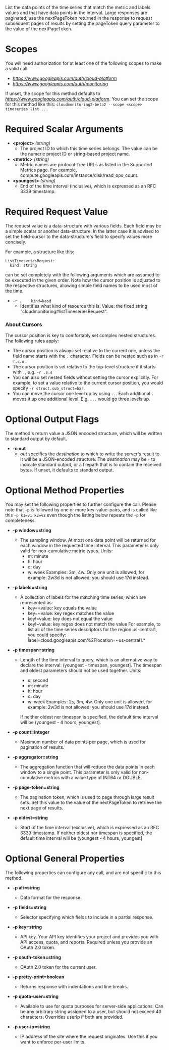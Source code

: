 List the data points of the time series that match the metric and labels values and that have data points in the interval. Large responses are paginated; use the nextPageToken returned in the response to request subsequent pages of results by setting the pageToken query parameter to the value of the nextPageToken.
# Scopes

You will need authorization for at least one of the following scopes to make a valid call:

* *https://www.googleapis.com/auth/cloud-platform*
* *https://www.googleapis.com/auth/monitoring*

If unset, the scope for this method defaults to *https://www.googleapis.com/auth/cloud-platform*.
You can set the scope for this method like this: `cloudmonitoring2-beta2 --scope <scope> timeseries list ...`
# Required Scalar Arguments
* **&lt;project&gt;** *(string)*
    - The project ID to which this time series belongs. The value can be the numeric project ID or string-based project name.
* **&lt;metric&gt;** *(string)*
    - Metric names are protocol-free URLs as listed in the Supported Metrics page. For example, compute.googleapis.com/instance/disk/read_ops_count.
* **&lt;youngest&gt;** *(string)*
    - End of the time interval (inclusive), which is expressed as an RFC 3339 timestamp.
# Required Request Value

The request value is a data-structure with various fields. Each field may be a simple scalar or another data-structure.
In the latter case it is advised to set the field-cursor to the data-structure's field to specify values more concisely.

For example, a structure like this:
```
ListTimeseriesRequest:
  kind: string

```

can be set completely with the following arguments which are assumed to be executed in the given order. Note how the cursor position is adjusted to the respective structures, allowing simple field names to be used most of the time.

* `-r .    kind=kasd`
    - Identifies what kind of resource this is. Value: the fixed string &#34;cloudmonitoring#listTimeseriesRequest&#34;.


### About Cursors

The cursor position is key to comfortably set complex nested structures. The following rules apply:

* The cursor position is always set relative to the current one, unless the field name starts with the `.` character. Fields can be nested such as in `-r f.s.o` .
* The cursor position is set relative to the top-level structure if it starts with `.`, e.g. `-r .s.s`
* You can also set nested fields without setting the cursor explicitly. For example, to set a value relative to the current cursor position, you would specify `-r struct.sub_struct=bar`.
* You can move the cursor one level up by using `..`. Each additional `.` moves it up one additional level. E.g. `...` would go three levels up.


# Optional Output Flags

The method's return value a JSON encoded structure, which will be written to standard output by default.

* **-o out**
    - *out* specifies the *destination* to which to write the server's result to.
      It will be a JSON-encoded structure.
      The *destination* may be `-` to indicate standard output, or a filepath that is to contain the received bytes.
      If unset, it defaults to standard output.
# Optional Method Properties

You may set the following properties to further configure the call. Please note that `-p` is followed by one 
or more key-value-pairs, and is called like this `-p k1=v1 k2=v2` even though the listing below repeats the
`-p` for completeness.

* **-p window=string**
    - The sampling window. At most one data point will be returned for each window in the requested time interval. This parameter is only valid for non-cumulative metric types. Units:  
        - m: minute 
        - h: hour 
        - d: day 
        - w: week  Examples: 3m, 4w. Only one unit is allowed, for example: 2w3d is not allowed; you should use 17d instead.

* **-p labels=string**
    - A collection of labels for the matching time series, which are represented as:  
        - key==value: key equals the value 
        - key=~value: key regex matches the value 
        - key!=value: key does not equal the value 
        - key!~value: key regex does not match the value  For example, to list all of the time series descriptors for the region us-central1, you could specify:
        label=cloud.googleapis.com%2Flocation=~us-central1.*

* **-p timespan=string**
    - Length of the time interval to query, which is an alternative way to declare the interval: (youngest - timespan, youngest]. The timespan and oldest parameters should not be used together. Units:  
        - s: second 
        - m: minute 
        - h: hour 
        - d: day 
        - w: week  Examples: 2s, 3m, 4w. Only one unit is allowed, for example: 2w3d is not allowed; you should use 17d instead.
        
        If neither oldest nor timespan is specified, the default time interval will be (youngest - 4 hours, youngest].

* **-p count=integer**
    - Maximum number of data points per page, which is used for pagination of results.

* **-p aggregator=string**
    - The aggregation function that will reduce the data points in each window to a single point. This parameter is only valid for non-cumulative metrics with a value type of INT64 or DOUBLE.

* **-p page-token=string**
    - The pagination token, which is used to page through large result sets. Set this value to the value of the nextPageToken to retrieve the next page of results.

* **-p oldest=string**
    - Start of the time interval (exclusive), which is expressed as an RFC 3339 timestamp. If neither oldest nor timespan is specified, the default time interval will be (youngest - 4 hours, youngest]

# Optional General Properties

The following properties can configure any call, and are not specific to this method.

* **-p alt=string**
    - Data format for the response.

* **-p fields=string**
    - Selector specifying which fields to include in a partial response.

* **-p key=string**
    - API key. Your API key identifies your project and provides you with API access, quota, and reports. Required unless you provide an OAuth 2.0 token.

* **-p oauth-token=string**
    - OAuth 2.0 token for the current user.

* **-p pretty-print=boolean**
    - Returns response with indentations and line breaks.

* **-p quota-user=string**
    - Available to use for quota purposes for server-side applications. Can be any arbitrary string assigned to a user, but should not exceed 40 characters. Overrides userIp if both are provided.

* **-p user-ip=string**
    - IP address of the site where the request originates. Use this if you want to enforce per-user limits.
